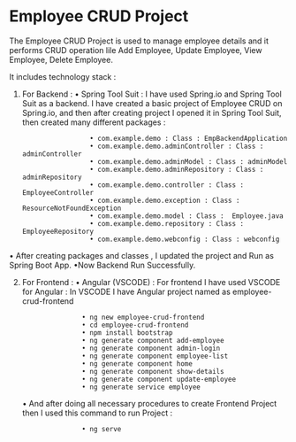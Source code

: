 # Employee CRUD Project

The Employee CRUD Project is used to manage employee details and it performs CRUD operation lile Add Employee, Update Employee, View Employee, Delete Employee.

It includes technology stack :

1) For Backend :
   • Spring Tool Suit : I have used Spring.io and Spring Tool Suit as a backend.
                        I have created a basic project of Employee CRUD on Spring.io,
                        and then after creating project I opened it in Spring Tool Suit,
                        then created many different packages :
   
                        • com.example.demo : Class : EmpBackendApplication
                        • com.example.demo.adminController : Class : adminController
                        • com.example.demo.adminModel : Class : adminModel
                        • com.example.demo.adminRepository : Class : adminRepository
                        • com.example.demo.controller : Class : EmployeeController
                        • com.example.demo.exception : Class : ResourceNotFoundException
                        • com.example.demo.model : Class :  Employee.java
                        • com.example.demo.repository : Class : EmployeeRepository
                        • com.example.demo.webconfig : Class : webconfig

  • After creating packages and classes , I updated the project and Run as Spring Boot App.
  •Now Backend Run Successfully.
                        
2) For Frontend :
  • Angular (VSCODE) : For frontend I have used VSCODE for Angular :
                       In VSCODE I have Angular project named as employee-crud-frontend

                      • ng new employee-crud-frontend
                      • cd employee-crud-frontend
                      • npm install bootstrap
                      • ng generate component add-employee
                      • ng generate component admin-login
                      • ng generate component employee-list
                      • ng generate component home
                      • ng generate component show-details
                      • ng generate component update-employee
                      • ng generate service employee
   • And after doing all necessary procedures to create Frontend Project then I used this command to run Project :

                      • ng serve


                       
